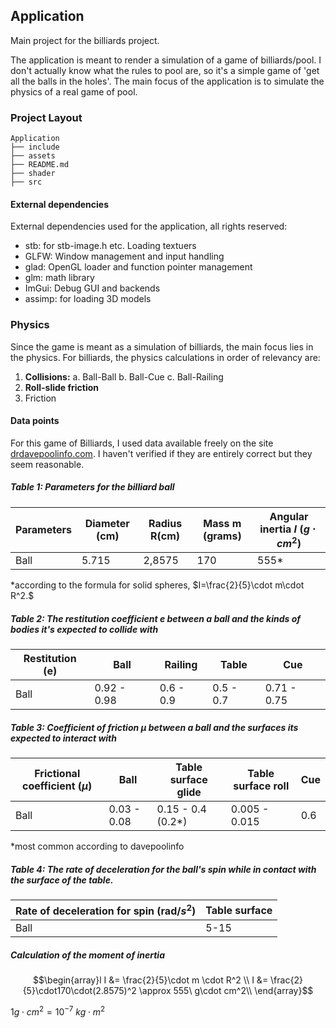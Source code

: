 ﻿## Application

Main project for the billiards project.

The application is meant to render a simulation of a game of billiards/pool. I don't actually know 
what the rules to pool are, so it's a simple game of 'get all the balls in the holes'. The main 
focus of the application is to simulate the physics of a real game of pool.

### Project Layout

```
Application
├── include
├── assets
├── README.md
├── shader
├── src

```

#### External dependencies 

External dependencies used for the application, all rights reserved:

- stb: for stb-image.h etc. Loading textuers
- GLFW: Window management and input handling
- glad: OpenGL loader and function pointer management
- glm: math library
- ImGui: Debug GUI and backends
- assimp: for loading 3D models

### Physics

Since the game is meant as a simulation of billiards, the main focus lies in the physics.
For billiards, the physics calculations in order of relevancy are:

1. **Collisions:**
	a. Ball-Ball
	b. Ball-Cue
	c. Ball-Railing
2. **Roll-slide friction** 
3. Friction



#### Data points

For this game of Billiards, I used data available freely on the site [drdavepoolinfo.com](https://drdavepoolinfo.com/faq/physics/physical-properties/). 
I haven't verified if they are entirely correct but they seem reasonable.


##### Table 1: Parameters for the billiard ball

| Parameters | Diameter (cm) | Radius R(cm) | Mass m (grams) | Angular inertia $I$ ($g\cdot cm^2$) |
| ---------- | ------------- | -----------  | -------------- | ----------------------------------- |
| Ball       | 5.715         | 2,8575       | 170            | 555*                                |

\*according to the formula for solid spheres, $I=\frac{2}{5}\cdot m\cdot R^2.$

##### Table 2: The restitution coefficient $e$ between a ball and the kinds of bodies it's expected to collide with

| Restitution (e)		 | Ball        | Railing      | Table  | Cue          |
| ---------------------- | ----------- | --------- | --------- | ----------- |
| Ball                   | 0.92 - 0.98 | 0.6 - 0.9 | 0.5 - 0.7 | 0.71 - 0.75 |

##### Table 3: Coefficient of friction $\mu$ between a ball and the surfaces its expected to interact with

| Frictional coefficient ($\mu$) | Ball        | Table surface glide | Table surface roll | Cue|
| ------------------------------ | ----------- | ------------------- | ------------------ | --- |
| Ball                           | 0.03 - 0.08 | 0.15 - 0.4 (0.2\*)  | 0.005 - 0.015      | 0.6 |

\*most common according to davepoolinfo


##### Table 4: The rate of deceleration for the ball's spin while in contact with the surface of the table.

| Rate of deceleration for spin (rad/$s^2$) | Table surface|
| --------------------------------- | -------- |
| Ball                              | 5-15     |

##### Calculation of the moment of inertia

$$\begin{array}l 
I &= \frac{2}{5}\cdot m \cdot R^2 \\
I &= \frac{2}{5}\cdot170\cdot(2.8575)^2 \approx 555\ g\cdot cm^2\\
\end{array}$$

$1 g \cdot cm^2 = 10^{-7}\ kg\cdot m^2$

